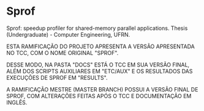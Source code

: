 # Sprof
Sprof: speedup profiler for shared-memory parallel applications. Thesis (Undergraduate) - Computer Engineering, UFRN.

ESTA RAMIFICAÇÃO DO PROJETO APRESENTA A VERSÃO APRESENTADA NO TCC, COM O NOME ORIGINAL "SPROF".

DESSE MODO, NA PASTA "DOCS" ESTÁ O TCC EM SUA VERSÃO FINAL, ALÉM DOS SCRIPTS AUXILIARES EM "ETC/AUX" E OS RESULTADOS DAS EXECUÇÕES DE SPROF EM "RESULTS".

A RAMIFICAÇÃO MESTRE (MASTER BRANCH) POSSUI A VERSÃO FINAL DE SPROF, COM ALTERAÇÕES FEITAS APÓS O TCC E DOCUMENTAÇÃO EM INGLÊS.
